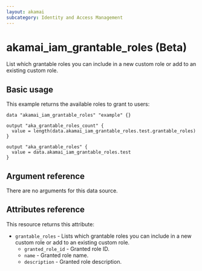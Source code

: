 ```yaml
---
layout: akamai
subcategory: Identity and Access Management
---
```


# akamai_iam_grantable_roles (Beta)

List which grantable roles you can include in a new custom role or add to an existing custom role.

## Basic usage

This example returns the available roles to grant to users:

```hcl
data "akamai_iam_grantable_roles" "example" {}

output "aka_grantable_roles_count" {
  value = length(data.akamai_iam_grantable_roles.test.grantable_roles)
}

output "aka_grantable_roles" {
  value = data.akamai_iam_grantable_roles.test
}
```

## Argument reference

There are no arguments for this data source.

## Attributes reference

This resource returns this attribute:

* `grantable_roles` - Lists which grantable roles you can include in a new custom role or add to an existing custom role.
  * `granted_role_id` - Granted role ID.
  * `name` - Granted role name.
  * `description` - Granted role description.